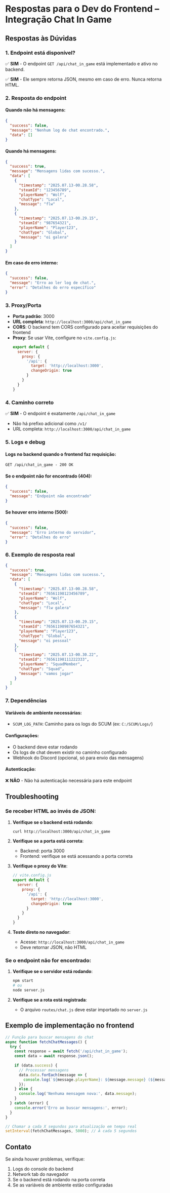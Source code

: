 # Respostas para o Dev do Frontend – Integração Chat In Game

## Respostas às Dúvidas

### 1. Endpoint está disponível?
✅ **SIM** - O endpoint `GET /api/chat_in_game` está implementado e ativo no backend.

✅ **SIM** - Ele sempre retorna JSON, mesmo em caso de erro. Nunca retorna HTML.

### 2. Resposta do endpoint

#### Quando não há mensagens:
```json
{
  "success": false,
  "message": "Nenhum log de chat encontrado.",
  "data": []
}
```

#### Quando há mensagens:
```json
{
  "success": true,
  "message": "Mensagens lidas com sucesso.",
  "data": [
    {
      "timestamp": "2025.07.13-00.28.58",
      "steamId": "123456789",
      "playerName": "Wolf",
      "chatType": "Local",
      "message": "flw"
    },
    {
      "timestamp": "2025.07.13-00.29.15",
      "steamId": "987654321",
      "playerName": "Player123",
      "chatType": "Global",
      "message": "oi galera"
    }
  ]
}
```

#### Em caso de erro interno:
```json
{
  "success": false,
  "message": "Erro ao ler log de chat.",
  "error": "Detalhes do erro específico"
}
```

### 3. Proxy/Porta
- **Porta padrão**: 3000
- **URL completa**: `http://localhost:3000/api/chat_in_game`
- **CORS**: O backend tem CORS configurado para aceitar requisições do frontend
- **Proxy**: Se usar Vite, configure no `vite.config.js`:
  ```javascript
  export default {
    server: {
      proxy: {
        '/api': {
          target: 'http://localhost:3000',
          changeOrigin: true
        }
      }
    }
  }
  ```

### 4. Caminho correto
✅ **SIM** - O endpoint é exatamente `/api/chat_in_game`
- Não há prefixo adicional como `/v1/`
- URL completa: `http://localhost:3000/api/chat_in_game`

### 5. Logs e debug

#### Logs no backend quando o frontend faz requisição:
```
GET /api/chat_in_game - 200 OK
```

#### Se o endpoint não for encontrado (404):
```json
{
  "success": false,
  "message": "Endpoint não encontrado"
}
```

#### Se houver erro interno (500):
```json
{
  "success": false,
  "message": "Erro interno do servidor",
  "error": "Detalhes do erro"
}
```

### 6. Exemplo de resposta real
```json
{
  "success": true,
  "message": "Mensagens lidas com sucesso.",
  "data": [
    {
      "timestamp": "2025.07.13-00.28.58",
      "steamId": "76561198123456789",
      "playerName": "Wolf",
      "chatType": "Local",
      "message": "flw galera"
    },
    {
      "timestamp": "2025.07.13-00.29.15",
      "steamId": "76561198987654321",
      "playerName": "Player123",
      "chatType": "Global",
      "message": "oi pessoal"
    },
    {
      "timestamp": "2025.07.13-00.30.22",
      "steamId": "76561198111222333",
      "playerName": "SquadMember",
      "chatType": "Squad",
      "message": "vamos jogar"
    }
  ]
}
```

### 7. Dependências

#### Variáveis de ambiente necessárias:
- `SCUM_LOG_PATH`: Caminho para os logs do SCUM (ex: `C:/SCUM/Logs/`)

#### Configurações:
- O backend deve estar rodando
- Os logs de chat devem existir no caminho configurado
- Webhook do Discord (opcional, só para envio das mensagens)

#### Autenticação:
❌ **NÃO** - Não há autenticação necessária para este endpoint

## Troubleshooting

### Se receber HTML ao invés de JSON:

1. **Verifique se o backend está rodando**:
   ```bash
   curl http://localhost:3000/api/chat_in_game
   ```

2. **Verifique se a porta está correta**:
   - Backend: porta 3000
   - Frontend: verifique se está acessando a porta correta

3. **Verifique o proxy do Vite**:
   ```javascript
   // vite.config.js
   export default {
     server: {
       proxy: {
         '/api': {
           target: 'http://localhost:3000',
           changeOrigin: true
         }
       }
     }
   }
   ```

4. **Teste direto no navegador**:
   - Acesse: `http://localhost:3000/api/chat_in_game`
   - Deve retornar JSON, não HTML

### Se o endpoint não for encontrado:

1. **Verifique se o servidor está rodando**:
   ```bash
   npm start
   # ou
   node server.js
   ```

2. **Verifique se a rota está registrada**:
   - O arquivo `routes/chat.js` deve estar importado no `server.js`

## Exemplo de implementação no frontend

```javascript
// Função para buscar mensagens do chat
async function fetchChatMessages() {
  try {
    const response = await fetch('/api/chat_in_game');
    const data = await response.json();
    
    if (data.success) {
      // Processar mensagens
      data.data.forEach(message => {
        console.log(`${message.playerName}: ${message.message} (${message.chatType})`);
      });
    } else {
      console.log('Nenhuma mensagem nova:', data.message);
    }
  } catch (error) {
    console.error('Erro ao buscar mensagens:', error);
  }
}

// Chamar a cada X segundos para atualização em tempo real
setInterval(fetchChatMessages, 5000); // A cada 5 segundos
```

## Contato

Se ainda houver problemas, verifique:
1. Logs do console do backend
2. Network tab do navegador
3. Se o backend está rodando na porta correta
4. Se as variáveis de ambiente estão configuradas 
